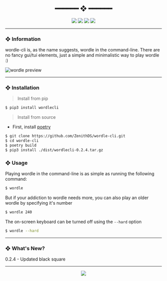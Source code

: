 <h2 align="center"> ━━━━━━  ❖  ━━━━━━ </h2>

<!-- BADGES -->
<div align="center">
   <p></p>
   
   <img src="https://img.shields.io/github/stars/dotzenith/wordle-cli?color=F8BD96&labelColor=302D41&style=for-the-badge">   

   <img src="https://img.shields.io/github/forks/dotzenith/wordle-cli?color=DDB6F2&labelColor=302D41&style=for-the-badge">   

   <img src="https://img.shields.io/github/repo-size/dotzenith/wordle-cli?color=ABE9B3&labelColor=302D41&style=for-the-badge">
   
   <img src="https://img.shields.io/github/commit-activity/y/dotzenith/wordle-cli?color=96CDFB&labelColor=302D41&style=for-the-badge&label=COMMITS"/>
   <br>
</div>

<p/>

---

### ❖ Information 

  wordle-cli is, as the name suggests, wordle in the command-line. There are no fancy gui/tui elements, just a simple and minimalistic way to play wordle :)

  <img src="https://github.com/dotzenith/dotzenith/blob/main/assets/wordle-cli/wordle.gif" alt="wordle preview">

---

### ❖ Installation

> Install from pip
```sh
$ pip3 install wordlecli
```

> Install from source
- First, install [poetry](https://python-poetry.org/)
```sh
$ git clone https://github.com/ZenithDS/wordle-cli.git
$ cd wordle-cli
$ poetry build
$ pip3 install ./dist/wordlecli-0.2.4.tar.gz
```

### ❖ Usage 

Playing wordle in the command-line is as simple as running the following command:

```sh
$ wordle
```

But if your addiction to wordle needs more, you can also play an older wordle by specifying it's number

```sh
$ wordle 240
```

The on-screen keyboard can be turned off using the `--hard` option

```sh
$ wordle --hard
```

---

### ❖ What's New? 
0.2.4 - Updated black square

---

<div align="center">

   <img src="https://img.shields.io/static/v1.svg?label=License&message=MIT&color=F5E0DC&labelColor=302D41&style=for-the-badge">

</div>

